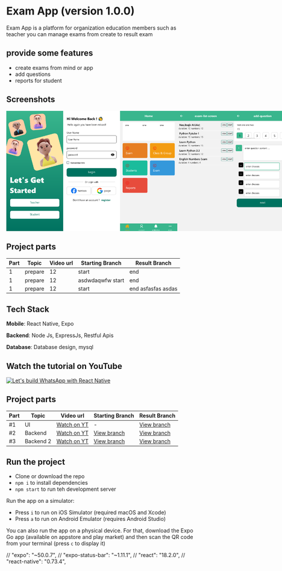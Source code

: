 # Exam App (version 1.0.0)

Exam App is a platform for organization education members such as teacher
you can manage exams from create to result exam

## provide some features
- create exams from mind or app
- add questions
- reports for student

## Screenshots

<div style="display: flex; flex-direction: 'row';">
<img src="./screenshots/welcome.png" width=30%>
<img src="./screenshots/login.png" width=30%>
<img src="./screenshots/home.png" width=30%>
<img src="./screenshots/exam-list.png" width=30%>
<img src="./screenshots/add-question.png" width=30%>

</div>

## Project parts

| Part | Topic     | Video url                                                 | Starting Branch                                                      | Result Branch                                                         |
| ---- | --------- | --------------------------------------------------------- | -------------------------------------------------------------------- | -------------|
| 1 | prepare | 12 | start | end |
| 1 | prepare | 12 |  asdwdaqwfw start | end |
| 1 | prepare | 12 | start | end asfasfas asdas |

## Tech Stack

**Mobile**: React Native, Expo

**Backend**: Node Js, ExpressJs, Restful Apis

**Database**: Database design, mysql

## Watch the tutorial on YouTube

[![Let's build WhatsApp with React Native](http://img.youtube.com/vi/mxXJSVW4tRY/0.jpg)](http://www.youtube.com/watch?v=mxXJSVW4tRY "Let's build WhatsApp with React Native")

## Project parts

| Part | Topic     | Video url                                                 | Starting Branch                                                      | Result Branch                                                         |
| ---- | --------- | --------------------------------------------------------- | -------------------------------------------------------------------- | --------------------------------------------------------------------- |
| #1   | UI        | [Watch on YT](http://www.youtube.com/watch?v=mxXJSVW4tRY) | -                                                                    | [View branch](https://github.com/notJust-dev/whatsapp/tree/Part1-UI)  |
| #2   | Backend   | [Watch on YT](https://youtu.be/8psijC5ezkc)               | [View branch](https://github.com/notJust-dev/whatsapp/tree/Part1-UI) | [View branch](https://github.com/notJust-dev/whatsapp/tree/backend)   |
| #3   | Backend 2 | [Watch on YT](https://youtu.be/-m-4_DRLmrc)               | [View branch](https://github.com/notJust-dev/whatsapp/tree/backend)  | [View branch](https://github.com/notJust-dev/whatsapp/tree/backend-2) |

## Run the project

- Clone or download the repo
- `npm i` to install dependencies
- `npm start` to run teh development server

Run the app on a simulator:

- Press `i` to run on iOS Simulator (required macOS and Xcode)
- Press `a` to run on Android Emulator (requires Android Studio)

You can also run the app on a physical device. For that, download the Expo Go app (available on appstore and play market) and then scan the QR code from your terminal (press `c` to display it)


// "expo": "~50.0.7",
    // "expo-status-bar": "~1.11.1",
    // "react": "18.2.0",
    // "react-native": "0.73.4",